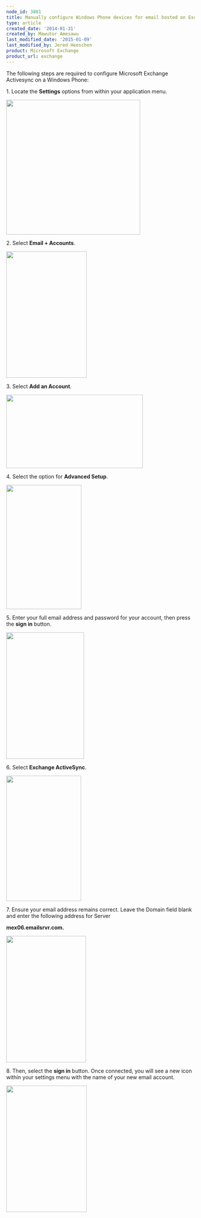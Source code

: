 ```yaml
---
node_id: 3881
title: Manually configure Windows Phone devices for email hosted on Exchange 2013
type: article
created_date: '2014-01-31'
created_by: Mawutor Amesawu
last_modified_date: '2015-01-09'
last_modified_by: Jered Heeschen
product: Microsoft Exchange
product_url: exchange
---
```


<div class="content">

<div
class="field field-name-body field-type-text-with-summary field-label-hidden">

<div class="field-items">

<div class="field-item even">

The following steps are required to configure Microsoft Exchange
Activesync on a Windows Phone:

1\. Locate the **Settings** options from within your application menu.

<img src="http://www.rackspace.com/knowledge_center/sites/default/files/field/image/0000.png" width="358" height="360" />

2\. Select **Email + Accounts**.

<img src="http://www.rackspace.com/knowledge_center/sites/default/files/field/image/image002_2.png" width="215" height="338" />

3\. Select **Add an Account**.

<img src="http://www.rackspace.com/knowledge_center/sites/default/files/field/image/image003_2.png" width="365" height="196" />

4\. Select the option for **Advanced Setup**.

<img src="http://www.rackspace.com/knowledge_center/sites/default/files/field/image/image004_2.png" width="201" height="332" />

5\. Enter your full email address and password for your account, then
press the **sign in** button.

<img src="http://www.rackspace.com/knowledge_center/sites/default/files/field/image/image005_2.png" width="208" height="338" />

6\. Select **Exchange ActiveSync**.

<img src="http://www.rackspace.com/knowledge_center/sites/default/files/field/image/image006_2.png" width="200" height="335" />

7\. Ensure your email address remains correct.  Leave the Domain field
blank and enter the following address for Server

**mex06.emailsrvr.com.**

<img src="https://8026b2e3760e2433679c-fffceaebb8c6ee053c935e8915a3fbe7.ssl.cf2.rackcdn.com/field/image/image001_2_0.png" width="213" height="338" />

8\. Then, select the **sign in** button. Once connected, you will see a
new icon within your settings menu with the name of your new email
account.

<img src="http://www.rackspace.com/knowledge_center/sites/default/files/field/image/image007_2.png" width="215" height="338" />

</div>

</div>

</div>

</div>

